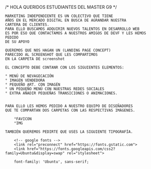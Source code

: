 /*  HOLA QUERIDOS ESTUDIANTES DEL MASTER G9  */

    MARKETING INDEPENDIENTE ES UN COLECTIVO QUE TIENE
    AÑOS EN EL MERCADO DIGITAL EN BUSCA DE AGRANDAR NUESTRA
    CARTERA DE CLIENTES.
    PARA ELLO BUSCAMOS ADQUIRIR NUEVOS TALENTOS EN DESARROLLO WEB
    ES POR ESO QUE CONTACTAMOS A NUESTROS AMIGOS DE DEVF Y LES HEMOS PEDIDO
    DE SU APOYO

    QUEREMOS QUE NOS HAGAN UN (LANDING PAGE CONCEPT) 
    PARECIDO AL SCREENSHOT QUE LES COMPARTIMOS
    EN LA CARPETA DE screenshot

    EL CONCEPTO DEBE CONTANR CON LOS SIGUIENTES ELEMENTOS:

    ° MENÚ DE NEVAGECACIÓN
    ° IMAGEN VENDEDORA
    ° PEQUEÑO ART. CON IMAGÉN 
    ° UN PEQUEÑO MENÚ CON NUESTRAS REDES SOCIALES
    ° EXTRA AÑADIR PEQUEÑAS TRANSICIONES O ANIMACIONES.


    PARA ELLO LES HEMOS PEDIDO A NUESTRO EQUIPO DE DISEÑADORES 
    QUE TE COMPARTAN DOS CARPETAS CON LAS RESPECTIVAS IMÁGENES.
        
        °FAVICON 
        °IMG

    TAMBIÉN QUEREMOS PEDIRTE QUE USES LA SIGUIENTE TIPOGRAFÍA.
      
        <!-- google fonts -->
        <link rel="preconnect" href="https://fonts.gstatic.com">
        <link href="https://fonts.googleapis.com/css2?family=Ubuntu&display=swap" rel="stylesheet">
        
        font-family: 'Ubuntu', sans-serif;